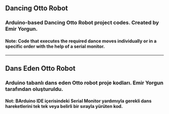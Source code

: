 ## Dancing Otto Robot
### Arduino-based Dancing Otto Robot project codes. Created by Emir Yorgun.
#### Note: Code that executes the required dance moves individually or in a specific order with the help of a serial monitor.

-------------------------------------------------------------------------------------------------------------------------------------
## Dans Eden Otto Robot
### Arduino tabanlı dans eden Otto robot proje kodları. Emir Yorgun tarafından oluşturuldu.
#### Not: BArduino IDE içerisindeki Serial Monitor yardımıyla gerekli dans hareketlerini tek tek veya belirli bir sırayla yürüten kod.
